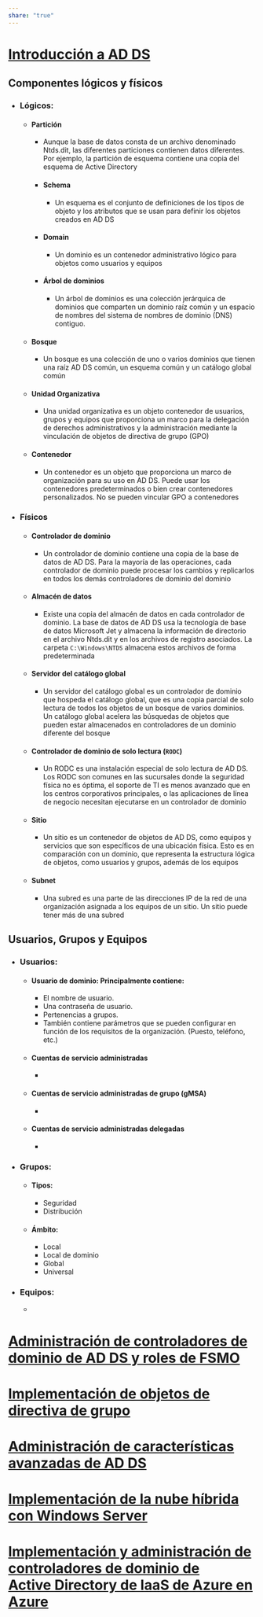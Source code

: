 ```yaml
---
share: "true"
---
```

# [Introducción a AD DS](https://learn.microsoft.com/es-es/training/modules/introduction-to-ad-ds/)
## Componentes lógicos y físicos
* ### Lógicos:
	* #### Partición
		* Aunque la base de datos consta de un archivo denominado Ntds.dit, las diferentes particiones contienen datos diferentes. Por ejemplo, la partición de esquema contiene una copia del esquema de Active Directory
	  * #### Schema
		  * Un esquema es el conjunto de definiciones de los tipos de objeto y los atributos que se usan para definir los objetos creados en AD DS
	  * #### Domain
		  * Un dominio es un contenedor administrativo lógico para objetos como usuarios y equipos
	  * #### Árbol de dominios
		  * Un árbol de dominios es una colección jerárquica de dominios que comparten un dominio raíz común y un espacio de nombres del sistema de nombres de dominio (DNS) contiguo.
	* #### Bosque
		* Un bosque es una colección de uno o varios dominios que tienen una raíz AD DS común, un esquema común y un catálogo global común
	* #### Unidad Organizativa
		* Una unidad organizativa es un objeto contenedor de usuarios, grupos y equipos que proporciona un marco para la delegación de derechos administrativos y la administración mediante la vinculación de objetos de directiva de grupo (GPO)
	* #### Contenedor
		* Un contenedor es un objeto que proporciona un marco de organización para su uso en AD DS. Puede usar los contenedores predeterminados o bien crear contenedores personalizados. No se pueden vincular GPO a contenedores
* ### Físicos
	* #### Controlador de dominio
		* Un controlador de dominio contiene una copia de la base de datos de AD DS. Para la mayoría de las operaciones, cada controlador de dominio puede procesar los cambios y replicarlos en todos los demás controladores de dominio del dominio
	* #### Almacén de datos
		* Existe una copia del almacén de datos en cada controlador de dominio. La base de datos de AD DS usa la tecnología de base de datos Microsoft Jet y almacena la información de directorio en el archivo Ntds.dit y en los archivos de registro asociados. La carpeta `C:\Windows\NTDS` almacena estos archivos de forma predeterminada
	* #### Servidor del catálogo global
		* Un servidor del catálogo global es un controlador de dominio que hospeda el catálogo global, que es una copia parcial de solo lectura de todos los objetos de un bosque de varios dominios. Un catálogo global acelera las búsquedas de objetos que pueden estar almacenados en controladores de un dominio diferente del bosque
	* #### Controlador de dominio de solo lectura (`RODC`)
		* Un RODC es una instalación especial de solo lectura de AD DS. Los RODC son comunes en las sucursales donde la seguridad física no es óptima, el soporte de TI es menos avanzado que en los centros corporativos principales, o las aplicaciones de línea de negocio necesitan ejecutarse en un controlador de dominio
	* #### Sitio
		* Un sitio es un contenedor de objetos de AD DS, como equipos y servicios que son específicos de una ubicación física. Esto es en comparación con un dominio, que representa la estructura lógica de objetos, como usuarios y grupos, además de los equipos
	* #### Subnet
		* Una subred es una parte de las direcciones IP de la red de una organización asignada a los equipos de un sitio. Un sitio puede tener más de una subred

## Usuarios, Grupos y Equipos
* ### Usuarios:
	* #### Usuario de dominio: Principalmente contiene: 
		- El nombre de usuario.
		- Una contraseña de usuario.
		- Pertenencias a grupos.
		- También contiene parámetros que se pueden configurar en función de los requisitos de la organización. (Puesto, teléfono, etc.)
	* #### Cuentas de servicio administradas
		* 
	* #### Cuentas de servicio administradas de grupo (gMSA)
		* 
	* #### Cuentas de servicio administradas delegadas
		* 
* ### Grupos:
	* #### Tipos:
		* Seguridad
		* Distribución
	* #### Ámbito:
		* Local
		* Local de dominio
		* Global
		* Universal
* ### Equipos:
	* 
# [Administración de controladores de dominio de AD DS y roles de FSMO](https://learn.microsoft.com/es-es/training/modules/manage-active-directory-domain-services-flexible-single-master-operation-roles/)

# [Implementación de objetos de directiva de grupo](https://learn.microsoft.com/es-es/training/modules/implement-group-policy-objects/)

# [Administración de características avanzadas de AD DS](https://learn.microsoft.com/es-es/training/modules/manage-advanced-features-of-ad-ds/)

# [Implementación de la nube híbrida con Windows Server](https://learn.microsoft.com/es-es/training/modules/implement-hybrid-identity-windows-server/)

# [Implementación y administración de controladores de dominio de Active Directory de IaaS de Azure en Azure](https://learn.microsoft.com/es-es/training/modules/deploy-manage-azure-iaas-active-directory-domain-controllers-azure/)
